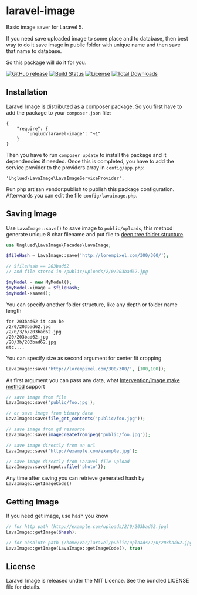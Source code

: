 # laravel-image
Basic image saver for Laravel 5.

If you need save uploaded image to some place and to database, then best way to do it save image in public folder with unique name and then save that name to database.

So this package will do it for you.

[![GitHub release](https://img.shields.io/github/release/unglud/laravel-image.svg)](https://github.com/unglud/laravel-image/releases)
[![Build Status](https://travis-ci.org/unglud/laravel-image.svg?branch=master)](https://travis-ci.org/unglud/laravel-image)
[![License](https://img.shields.io/packagist/l/unglud/laravel-image.svg)](https://github.com/unglud/laravel-image/blob/master/LICENSE)
[![Total Downloads](https://img.shields.io/packagist/dt/unglud/laravel-image.svg)](https://packagist.org/packages/unglud/laravel-image)

## Installation

Laravel Image is distributed as a composer package. So you first have to add the package to your `composer.json` file:

```
{
    "require": {
        "unglud/laravel-image": "~1"
    }
}
```

Then you have to run `composer update` to install the package and it dependencies if needed. Once this is completed, you have to add the service provider to the providers array in `config/app.php`:

```
'Unglued\LavaImage\LavaImageServiceProvider',
```

Run php artisan vendor:publish to publish this package configuration. Afterwards you can edit the file `config/lavaimage.php`.

## Saving Image

Use `LavaImage::save()` to save image to `public/uploads`, this method generate unique 8 char filename and put file to [deep tree folder structure](http://serverfault.com/a/95454).

```php
use Unglued\LavaImage\Facades\LavaImage;

$fileHash = LavaImage::save('http://lorempixel.com/300/300/');

// $fileHash == 203bad62
// and file stored in /public/uploads/2/0/203bad62.jpg

$myModel = new MyModel();
$myModel->image = $fileHash;
$myModel->save();
```

You can specify another folder structure, like any depth or folder name length

```
for 203bad62 it can be
/2/0/203bad62.jpg
/2/0/3/b/203bad62.jpg
/20/203bad62.jpg
/20/3b/203bad62.jpg
etc....
```

You can specify size as second argument for center fit cropping

```php
LavaImage::save('http://lorempixel.com/300/300/', [100,100]);
```

As first argument you can pass any data, what [Intervention/image make method](http://image.intervention.io/api/make) support

```php
// save image from file
LavaImage::save('public/foo.jpg');

// or save image from binary data
LavaImage::save(file_get_contents('public/foo.jpg'));

// save image from gd resource
LavaImage::save(imagecreatefromjpeg('public/foo.jpg'));

// save image directly from an url
LavaImage::save('http://example.com/example.jpg');

// save image directly from Laravel file upload
LavaImage::save(Input::file('photo'));
```

Any time after saving you can retrieve generated hash by `LavaImage::getImageCode()`

## Getting Image

If you need get image, use hash you know

```php
// for http path (http://example.com/uploads/2/0/203bad62.jpg)
LavaImage::getImage($hash);

// for absolute path (/home/var/laravel/public/uploads/2/0/203bad62.jpg)
LavaImage::getImage(LavaImage::getImageCode(), true)
```


## License

Laravel Image is released under the MIT Licence. See the bundled LICENSE file for details.
